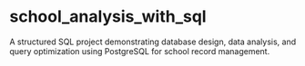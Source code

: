 # school_analysis_with_sql
A structured SQL project demonstrating database design, data analysis, and query optimization using PostgreSQL for school record management.
